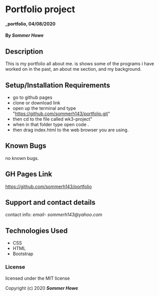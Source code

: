 # Portfolio project
 
#### _portfolio, 04/08/2020
 
#### By _**Sommer Howe**_
 
## Description
 
This is my portfolio all about me. is shows some of the programs i have worked on in the past, an about me section, and my background.
 
## Setup/Installation Requirements
 
* go to github pages
* clone or download link
* open up the terminal and type "https://github.com/sommerh143/portfolio.git"
* then cd to the file called wk3-project"
* when in that folder type open code .
* then drag index.html to the web browser you are using.

## Known Bugs
 
no known bugs.
 
## GH Pages Link
https://github.com/sommerh143/portfolio
 
## Support and contact details
 
contact info: _email- sommerh143@yahoo.com_
 
## Technologies Used
 
* CSS
* HTML
* Bootstrap

 
### License
 
 licensed under the MIT license
 
Copyright (c) 2020 **_Sommer Howe_**
